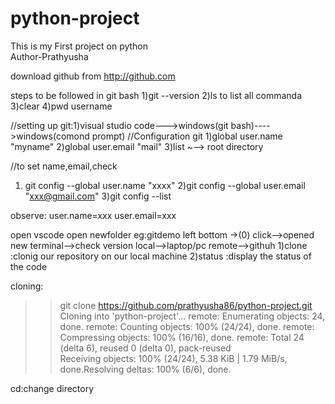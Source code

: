 # python-project
This is my First project on python
<br>
Author-Prathyusha

download github from http://github.com 

steps to be followed in git bash 
1)git --version
2)ls to list all commanda
3)clear
4)pwd username

//setting up git:1)visual studio code--->windows(git bash)---->windows(comond prompt)
//Configuration git
1)global user.name "myname"
2)global user.email "mail"
3)list
~--> root directory

//to set name,email,check

1) git config --global user.name "xxxx"
2)git config --global user.email "xxx@gmail.com"
3)git config --list

observe:
user.name=xxx
user.email=xxx

open vscode 
open newfolder eg:gitdemo
left bottom ->(0) click-->opened new terminal-->check version 
local-->laptop/pc
remote-->githuh
1)clone :clonig our repository on our local machine
2)status  :display the status of the code

cloning:
 >>git clone https://github.com/prathyusha86/python-project.git
Cloning into 'python-project'...
remote: Enumerating objects: 24, done.
remote: Counting objects: 100% (24/24), done.
remote: Compressing objects: 100% (16/16), done.
remote: Total 24 (delta 6), reused 0 (delta 0), pack-reused  
Receiving objects: 100% (24/24), 5.38 KiB | 1.79 MiB/s, done.Resolving deltas: 100% (6/6), done.

cd:change directory 





